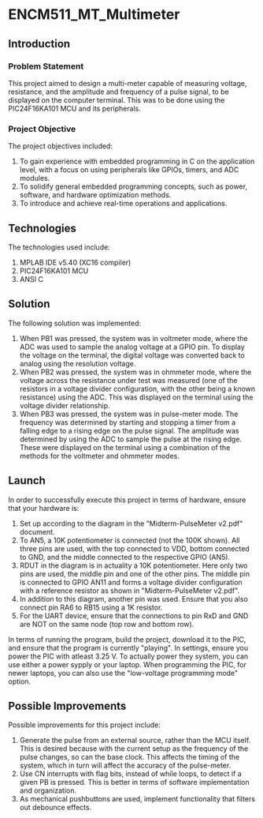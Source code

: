 # ENCM511_MT_Multimeter

## Introduction

### Problem Statement

This project aimed to design a multi-meter capable of measuring voltage, resistance, and the amplitude and frequency of a pulse signal, to be displayed on the computer terminal. This was to be done using the PIC24F16KA101 MCU and its peripherals.

### Project Objective

The project objectives included:

1.	To gain experience with embedded programming in C on the application level, with a focus on using peripherals like GPIOs, timers, and ADC modules.
2.	To solidify general embedded programming concepts, such as power, software, and hardware optimization methods.
3.	To introduce and achieve real-time operations and applications.

## Technologies

The technologies used include:

1. MPLAB IDE v5.40 (XC16 compiler)
2. PIC24F16KA101 MCU
3. ANSI C

## Solution

The following solution was implemented:

1.	When PB1 was pressed, the system was in voltmeter mode, where the ADC was used to sample the analog voltage at a GPIO pin. To display the voltage on the terminal, the digital voltage was converted back to analog using the resolution voltage.
2.	When PB2 was pressed, the system was in ohmmeter mode, where the voltage across the resistance under test was measured (one of the resistors in a voltage divider configuration, with the other being a known resistance) using the ADC. This was displayed on the terminal using the voltage divider relationship. 
3.	When PB3 was pressed, the system was in pulse-meter mode. The frequency was determined by starting and stopping a timer from a falling edge to a rising edge on the pulse signal. The amplitude was determined by using the ADC to sample the pulse at the rising edge. These were displayed on the terminal using a combination of the methods for the voltmeter and ohmmeter modes. 

## Launch

In order to successfully execute this project in terms of hardware, ensure that your hardware is:

1. Set up according to the diagram in the "Midterm-PulseMeter v2.pdf" document. 
2. To AN5, a 10K potentiometer is connected (not the 100K shown). All three pins are used, with the top connected to VDD, bottom connected to GND, and the middle connected to the respective GPIO (AN5).
3. RDUT in the diagram is in actuality a 10K potentiometer. Here only two pins are used, the middle pin and one of the other pins. The middle pin is connected to GPIO AN11 and forms a voltage divider configuration with a reference resistor as shown in "Midterm-PulseMeter v2.pdf".
4. In addition to this diagram, another pin was used. Ensure that you also connect pin RA6 to RB15 using a 1K resistor. 
5. For the UART device, ensure that the connections to pin RxD and GND are NOT on the same node (top row and bottom row).

In terms of running the program, build the project, download it to the PIC, and ensure that the program is currently "playing". In settings, ensure you power the PIC with atleast 3.25 V. To actually power they system, you can use either a power sypply or your laptop. When programming the PIC, for newer laptops, you can also use the "low-voltage programming mode" option.

## Possible Improvements

Possible improvements for this project include:

1.	Generate the pulse from an external source, rather than the MCU itself. This is desired because with the current setup as the frequency of the pulse changes, so can the base clock. This affects the timing of the system, which in turn will affect the accuracy of the pulse-meter. 
2.	Use CN interrupts with flag bits, instead of while loops, to detect if a given PB is pressed. This is better in terms of software implementation and organization.
3.	As mechanical pushbuttons are used, implement functionality that filters out debounce effects.
